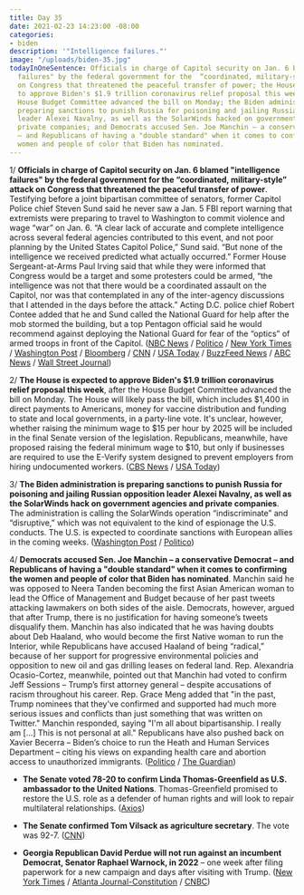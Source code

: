 ```yaml
---
title: Day 35
date: 2021-02-23 14:23:00 -08:00
categories:
- biden
description: '"Intelligence failures."'
image: "/uploads/biden-35.jpg"
todayInOneSentence: Officials in charge of Capitol security on Jan. 6 blamed "intelligence
  failures" by the federal government for the  “coordinated, military-style” attack
  on Congress that threatened the peaceful transfer of power; the House is expected
  to approve Biden's $1.9 trillion coronavirus relief proposal this week, after the
  House Budget Committee advanced the bill on Monday; the Biden administration is
  preparing sanctions to punish Russia for poisoning and jailing Russian opposition
  leader Alexei Navalny, as well as the SolarWinds hacked on government agencies and
  private companies; and Democrats accused Sen. Joe Manchin – a conservative Democrat
  – and Republicans of having a "double standard" when it comes to confirming the
  women and people of color that Biden has nominated.
---
```


1/ **Officials in charge of Capitol security on Jan. 6 blamed "intelligence failures" by the federal government for the  “coordinated, military-style” attack on Congress that threatened the peaceful transfer of power**. Testifying before a joint bipartisan committee of senators, former Capitol Police chief Steven Sund said he never saw a Jan. 5 FBI report warning that extremists were preparing to travel to Washington to commit violence and wage “war” on Jan. 6. “A clear lack of accurate and complete intelligence across several federal agencies contributed to this event, and not poor planning by the United States Capitol Police,” Sund said. “But none of the intelligence we received predicted what actually occurred.” Former House Sergeant-at-Arms Paul Irving said that while they were informed that Congress would be a target and some protesters could be armed, “the intelligence was not that there would be a coordinated assault on the Capitol, nor was that contemplated in any of the inter-agency discussions that I attended in the days before the attack.” Acting D.C. police chief Robert Contee added that he and Sund called the National Guard for help after the mob stormed the building, but a top Pentagon official said he would recommend against deploying the National Guard for fear of the “optics” of armed troops in front of the Capitol. ([NBC News](https://www.nbcnews.com/politics/congress/key-capitol-security-officials-be-grilled-about-what-went-wrong-n1258530) / [Politico](https://www.politico.com/news/2021/02/23/congress-answers-jan-6-insurrection-471000) / [New York Times](https://www.nytimes.com/live/2021/02/23/us/joe-biden-news) / [Washington Post](https://www.washingtonpost.com/politics/2021/02/23/capitol-riot-hearing-live-updates/) / [Bloomberg](https://www.bloomberg.com/news/articles/2021-02-23/capitol-security-flaws-probed-by-lawmakers-after-deadly-riot?srnd=politics-vp&sref=MIBMEEoj) / [CNN](https://www.cnn.com/2021/02/23/politics/us-capitol-attack-senate-hearing) / [USA Today](https://www.usatoday.com/story/news/politics/2021/02/23/us-capitol-riot-top-law-enforcement-didnt-see-jan-5-fbi-warning/4556463001/) / [BuzzFeed News](https://www.buzzfeednews.com/article/paulmcleod/capitol-insurrection-security-police-trade-blame?scrolla=5eb6d68b7fedc32c19ef33b4) / [ABC News](https://abcnews.go.com/Politics/senate-hold-1st-public-hearing-capitol-insurrection/story?id=76050569&cid=clicksource_4380645_3_heads_hero_live_hero_hed) / [Wall Street Journal](https://www.wsj.com/articles/top-security-officials-to-testify-on-failure-to-blunt-capitol-attack-11614084412?mod=hp_lead_pos4))

2/ **The House is expected to approve Biden's $1.9 trillion coronavirus relief proposal this week**, after the House Budget Committee advanced the bill on Monday. The House will likely pass the bill, which includes $1,400 in direct payments to Americans, money for vaccine distribution and funding to state and local governments, in a party-line vote. It's unclear, however, whether raising the minimum wage to $15 per hour by 2025 will be included in the final Senate version of the legislation. Republicans, meanwhile, have proposed raising the federal minimum wage to $10, but only if businesses are required to use the E-Verify system designed to prevent employers from hiring undocumented workers. ([CBS News](https://www.cbsnews.com/news/biden-covid-relief-bill-house-vote/) / [USA Today](https://www.usatoday.com/story/news/politics/2021/02/23/romney-cotton-pushing-10-minimum-wage-e-verify-requirement/4543207001/))

3/ **The Biden administration is preparing sanctions to punish Russia for poisoning and jailing Russian opposition leader Alexei Navalny, as well as the SolarWinds hack on government agencies and private companies**. The administration is calling the SolarWinds operation “indiscriminate” and “disruptive,” which was not equivalent to the kind of espionage the U.S. conducts. The U.S. is expected to coordinate sanctions with European allies in the coming weeks. ([Washington Post](https://www.washingtonpost.com/national-security/biden-russia-sanctions-solarwinds-hacks/2021/02/23/b77039d6-71fa-11eb-85fa-e0ccb3660358_story.html) / [Politico](https://www.politico.com/news/2021/02/22/biden-penalties-russia-470986))

4/ **Democrats accused Sen. Joe Manchin – a conservative Democrat – and Republicans of having a "double standard" when it comes to confirming the women and people of color that Biden has nominated**. Manchin said he was opposed to Neera Tanden becoming the first Asian American woman to lead the Office of Management and Budget because of her past tweets attacking lawmakers on both sides of the aisle. Democrats, however, argued that after Trump, there is no justification for having someone’s tweets disqualify them. Manchin has also indicated that he was having doubts about Deb Haaland, who would become the first Native woman to run the Interior, while Republicans have accused Haaland of being “radical,” because of her support for progressive environmental policies and opposition to new oil and gas drilling leases on federal land. Rep. Alexandria Ocasio-Cortez, meanwhile, pointed out that Manchin had voted to confirm Jeff Sessions – Trump’s first attorney general – despite accusations of racism throughout his career. Rep. Grace Meng added that "in the past, Trump nominees that they've confirmed and supported had much more serious issues and conflicts than just something that was written on Twitter." Manchin responded, saying "I'm all about bipartisanship. I really am \[...\] This is not personal at all." Republicans have also pushed back on Xavier Becerra – Biden’s choice to run the Heath and Human Services Department – citing his views on expanding health care and abortion access to unauthorized immigrants. ([Politico](https://www.politico.com/news/2021/02/22/biden-nominations-gop-manchin-tanden-471080) / [The Guardian](https://www.theguardian.com/us-news/2021/feb/23/alexandria-ocasio-cortez-manchin-biden-nominees-neera-tanden-deb-haaland))

* **The Senate voted 78-20 to confirm Linda Thomas-Greenfield as U.S. ambassador to the United Nations**. Thomas-Greenfield promised to restore the U.S. role as a defender of human rights and will look to repair multilateral relationships. ([Axios](https://www.axios.com/linda-thomas-greenfield-confirmed-un-ambassador-a94509fa-4ff7-4674-b4ec-42db2abb8ceb.html?stream=politics))

* **The Senate confirmed Tom Vilsack as agriculture secretary**. The vote was 92-7. ([CNN](https://www.cnn.com/2021/02/23/politics/tom-vilsack-confirmed-agriculture-secretary/index.html))

* **Georgia Republican David Perdue will not run against an incumbent Democrat, Senator Raphael Warnock, in 2022** – one week after filing paperwork for a new campaign and days after visiting with Trump. ([New York Times](https://www.nytimes.com/2021/02/23/us/politics/david-perdue-georgia-senate.html) / [Atlanta Journal-Constitution](https://www.ajc.com/politics/politics-blog/david-perdue-wont-mount-comeback-bid-for-us-senate-in-2022/YUFWPLUCU5CSRKBSIXDKR6K7Z4/) / [CNBC](https://www.cnbc.com/2021/02/23/david-perdue-says-he-wont-run-for-georgia-senate-in-2022.html))